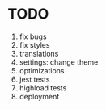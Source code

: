 # TODO

1. fix bugs
2. fix styles
4. translations
6. settings: change theme
7. optimizations
8. jest tests
9. highload tests
8. deployment